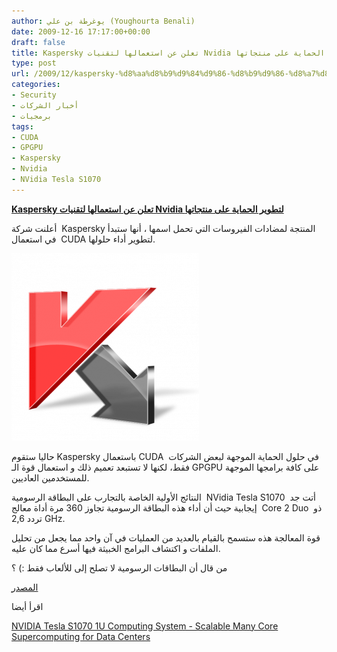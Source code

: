 ```yaml
---
author: يوغرطة بن علي (Youghourta Benali)
date: 2009-12-16 17:17:00+00:00
draft: false
title: Kaspersky تعلن عن استعمالها لتقنيات Nvidia لتطوير الحماية على منتجاتها
type: post
url: /2009/12/kaspersky-%d8%aa%d8%b9%d9%84%d9%86-%d8%b9%d9%86-%d8%a7%d8%b3%d8%aa%d8%b9%d9%85%d8%a7%d9%84%d9%87%d8%a7-%d9%84%d8%aa%d9%82%d9%86%d9%8a%d8%a7%d8%aa-nvidia-%d9%84%d8%aa%d8%b7%d9%88%d9%8a%d8%b1-%d8%a7/
categories:
- Security
- أخبار الشركات
- برمجيات
tags:
- CUDA
- GPGPU
- Kaspersky
- Nvidia
- NVidia Tesla S1070
---
```


[**Kaspersky تعلن عن استعمالها لتقنيات Nvidia لتطوير الحماية على منتجاتها**](https://www.it-scoop.com/2009/12/kaspersky-%d8%aa%d8%b9%d9%84%d9%86-%d8%b9%d9%86-%d8%a7%d8%b3%d8%aa%d8%b9%d9%85%d8%a7%d9%84%d9%87%d8%a7-%d9%84%d8%aa%d9%82%d9%86%d9%8a%d8%a7%d8%aa-nvidia-%d9%84%d8%aa%d8%b7%d9%88%d9%8a%d8%b1-%d8%a7/)



أعلنت شركة  Kaspersky المنتجة لمضادات الفيروسات التي تحمل اسمها ، أنها ستبدأ في استعمال  CUDA لتطوير أداء حلولها.


[![kaspersky-logo](kaspersky-logo.png)
](https://www.it-scoop.com/2009/12/kaspersky-%d8%aa%d8%b9%d9%84%d9%86-%d8%b9%d9%86-%d8%a7%d8%b3%d8%aa%d8%b9%d9%85%d8%a7%d9%84%d9%87%d8%a7-%d9%84%d8%aa%d9%82%d9%86%d9%8a%d8%a7%d8%aa-nvidia-%d9%84%d8%aa%d8%b7%d9%88%d9%8a%d8%b1-%d8%a7/)



حاليا ستقوم Kaspersky باستعمال CUDA  في حلول الحماية الموجهة لبعض الشركات فقط، لكنها لا تستبعد تعميم ذلك و استعمال قوة الـ GPGPU على كافة برامجها الموجهة للمستخدمين العاديين.

النتائج الأولية الخاصة بالتجارب على البطاقة الرسومية  NVidia Tesla S1070  أتت جد إيجابية حيث أن أداء هذه البطاقة الرسومية تجاوز 360 مرة أداة معالج  Core 2 Duo  ذو تردد 2,6 GHz.

قوة المعالجة هذه ستسمح بالقيام بالعديد من العمليات في آن واحد مما يجعل من تحليل الملفات و اكتشاف البرامج الخبيثة فيها أسرع مما كان عليه.

من قال أن البطاقات الرسومية لا تصلح إلى للألعاب فقط :) ؟

[المصدر](http://www.kaspersky.com/news?id=207575979)

اقرأ أيضا

[NVIDIA Tesla S1070 1U Computing System - Scalable Many Core Supercomputing for Data Centers](http://www.nvidia.com/object/product_tesla_s1070_us.html)
